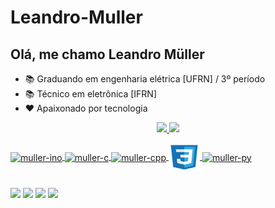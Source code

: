 # Leandro-Muller

## Olá, me chamo Leandro Müller
- 📚 Graduando em engenharia elétrica [UFRN] / 3º período
- 📚 Técnico em eletrônica [IFRN]
- ❤ Apaixonado por tecnologia

<div align="center">
  <a href="https://github.com/mullerino">
  <img height="150em" src="https://github-readme-stats.vercel.app/api?username=mullerino&show_icons=true&theme=dracula">
  <img height="150em" src="https://github-readme-stats.vercel.app/api/top-langs/?username=mullerino&layout=compact&langs_count=7&theme=dracula"/>
</div>
<div style="display: inline_block"><br>
  <img align="center" alt="muller-ino" height="40" width="50" src="https://cdn.jsdelivr.net/gh/devicons/devicon/icons/arduino/arduino-original.svg">
  <img align="center" alt="muller-c" height="40" width="50" src="https://cdn.jsdelivr.net/gh/devicons/devicon/icons/c/c-plain.svg">
  <img align="center" alt="muller-cpp" height="40" width="50" src="https://cdn.jsdelivr.net/gh/devicons/devicon/icons/cplusplus/cplusplus-plain.svg">
  <img align="center" alt="muller-poo" height="40" width="50"                src="https://raw.githubusercontent.com/devicons/devicon/1119b9f84c0290e0f0b38982099a2bd027a48bf1/icons/css3/css3-original.svg">
  <img align="center" alt="muller-py" height="40" width="50" src="https://cdn.jsdelivr.net/gh/devicons/devicon/icons/python/python-original.svg">
</div>
  
  ##
  
  <div> 
  <a href="" target="_blank"><img src="https://img.shields.io/badge/WhatsApp-25D366?style=for-the-badge&logo=whatsapp&logoColor=white" target="_blank"></a>
  <a href="https://www.instagram.com/leandr0_muller/" target="_blank"><img src="https://img.shields.io/badge/-Instagram-%23E4405F?style=for-the-badge&logo=instagram&logoColor=white" target="_blank"></a>
  <a href = "mailto:leandromllr9@gmail.com"><img src="https://img.shields.io/badge/Gmail-D14836?style=for-the-badge&logo=gmail&logoColor=white" target="_blank"></a>
  <a href="https://www.linkedin.com/in/leandro-muller-89035867/" target="_blank"><img src="https://img.shields.io/badge/-LinkedIn-%230077B5?style=for-the-badge&logo=linkedin&logoColor=white"</a> 
 
    
</div>

